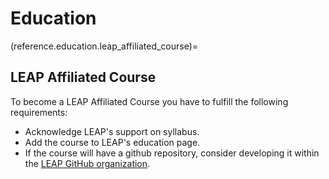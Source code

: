 # Education

(reference.education.leap_affiliated_course)=

## LEAP Affiliated Course

To become a LEAP Affiliated Course you have to fulfill the following requirements:

- Acknowledge LEAP's support on syllabus.
- Add the course to LEAP's education page.
- If the course will have a github repository, consider developing it within the [LEAP GitHub organization](https://github.com/leap-stc).
